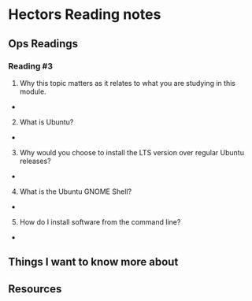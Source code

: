 # Hectors Reading notes

## Ops Readings

### Reading #3

1. Why this topic matters as it relates to what you are studying in this module.

- 

2. What is Ubuntu?

- 

3. Why would you choose to install the LTS version over regular Ubuntu releases?

- 

4. What is the Ubuntu GNOME Shell?

- 

5. How do I install software from the command line?

- 

## Things I want to know more about

## Resources
